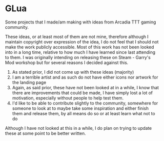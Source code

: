 # GLua
Some projects that I made/am making with ideas from Arcadia TTT gaming community. 

These ideas, or at least most of them are not mine, therefore although I maintain copyright over expression of the idea, I do not feel that I should not make the work publicly accessible.
Most of this work has not been looked into in a long time, relative to how much I have learned since last attending to them.
I was originally intending on releasing these on Steam - Garry's Mod workshop but for several reasons I decided against this. 
<ol>
  <li>As stated prior, I did not come up with these ideas (majority)</li>
  <li>I am a terrible artist and as such do not have either icons nor artwork for the landing page</li>
  <li>Again, as said prior, these have not been looked at in a while, I know that there are improvements that could be made, I have simply lost a lot of motivation, especially without people to help test them.</li>
  <li>I'd like to be able to contribute slightly to the community, somewhere for someone to look at to maybe take some inspiration and either finish them and release them, by all means do so or at least learn what not to do</li>
</ol>
Although I have not looked at this in a while, I do plan on trying to update these at some point to be better written.
